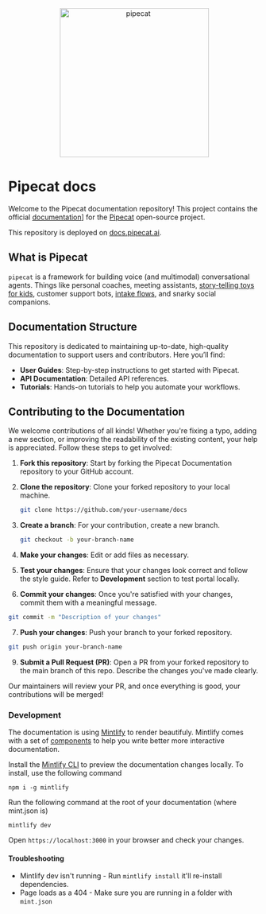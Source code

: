 <div align="center">
 <img alt="pipecat" width="300px" height="auto" src="https://raw.githubusercontent.com/pipecat-ai/pipecat/main/pipecat.png">
</div>

# Pipecat docs

Welcome to the Pipecat documentation repository! This project contains the official [documentation](https://docs.pipecat.ai)] for the [Pipecat](https://github.com/pipecat-ai/pipecat) open-source project.

This repository is deployed on [docs.pipecat.ai](https://docs.pipecat.ai).

## What is Pipecat

`pipecat` is a framework for building voice (and multimodal) conversational agents. Things like personal coaches, meeting assistants, [story-telling toys for kids](https://storytelling-chatbot.fly.dev/), customer support bots, [intake flows](https://www.youtube.com/watch?v=lDevgsp9vn0), and snarky social companions.

## Documentation Structure

This repository is dedicated to maintaining up-to-date, high-quality documentation to support users and contributors. Here you’ll find:

- **User Guides**: Step-by-step instructions to get started with Pipecat.
- **API Documentation**: Detailed API references.
- **Tutorials**: Hands-on tutorials to help you automate your workflows.

## Contributing to the Documentation

We welcome contributions of all kinds! Whether you're fixing a typo, adding a new section, or improving the readability of the existing content, your help is appreciated. Follow these steps to get involved:

1. **Fork this repository**: Start by forking the Pipecat Documentation repository to your GitHub account.

2. **Clone the repository**: Clone your forked repository to your local machine.
   ```bash
   git clone https://github.com/your-username/docs
   ```
3. **Create a branch**: For your contribution, create a new branch.
    ```bash
    git checkout -b your-branch-name
    ```
4. **Make your changes**: Edit or add files as necessary.
5. **Test your changes**: Ensure that your changes look correct and follow the style guide. Refer to **Development** section to test portal locally.
6. **Commit your changes**: Once you're satisfied with your changes, commit them with a meaningful message.

```bash
git commit -m "Description of your changes"
```
7. **Push your changes**: Push your branch to your forked repository.

```bash
git push origin your-branch-name
```
9. **Submit a Pull Request (PR)**: Open a PR from your forked repository to the main branch of this repo. Describe the changes you've made clearly.

Our maintainers will review your PR, and once everything is good, your contributions will be merged!

### Development

The documentation is using [Mintlify](https://mintlify.com/) to render beautifuly. Mintlify comes with a set of [components](https://mintlify.com/docs/content/components/) to help you write better more interactive documentation.

Install the [Mintlify CLI](https://www.npmjs.com/package/mintlify) to preview the documentation changes locally. To install, use the following command

```
npm i -g mintlify
```

Run the following command at the root of your documentation (where mint.json is)

```
mintlify dev
```

Open `https://localhost:3000` in your browser and check your changes.

#### Troubleshooting

- Mintlify dev isn't running - Run `mintlify install` it'll re-install dependencies.
- Page loads as a 404 - Make sure you are running in a folder with `mint.json`
